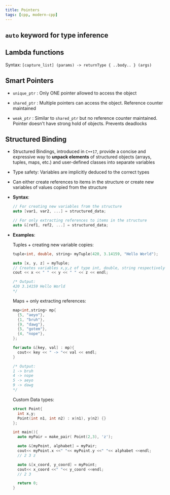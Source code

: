 ```yaml
---
title: Pointers
tags: [cpp, modern-cpp]
---
```


## `auto` keyword for type inference

## Lambda functions

Syntax: `[capture_list] (params) -> returnType { ..body.. } (args)`

## Smart Pointers

- `unique_ptr` : Only ONE pointer allowed to access the object

- `shared_ptr` : Multiple pointers can access the object. Reference counter maintained

- `weak_ptr` : Similar to `shared_ptr` but no reference counter maintained. Pointer doesn't have strong hold of objects. Prevents deadlocks

## Structured Binding

- Structured Bindings, introduced in `C++17`, provide a concise and expressive way to **unpack elements** of structured objects (arrays, tuples, maps, etc.) and user-defined classes into separate variables
- Type safety: Variables are implicitly deduced to the correct types
- Can either create references to items in the structure or create new variables of values copied from the structure

- **Syntax**:

  ```cpp
  // For creating new variables from the structure
  auto [var1, var2, ...] = structured_data;

  // For only extracting references to items in the structure
  auto &[ref1, ref2, ...] = structured_data;
  ```

- **Examples**:

  Tuples + creating new variable copies:

  ```cpp
  tuple<int, double, string> myTuple(420, 3.14159, "Hello World");

  auto [x, y, z] = myTuple;
  // Creates variables x,y,z of type int, double, string respectively
  cout << x << " " << y << " " << z << endl;

  /* Output:
  420 3.14159 Hello World
  */
  ```

  Maps + only extracting references:

  ```cpp
  map<int,string> mp{
    {5, "aeyo"},
    {1, "bruh"},
    {9, "dawg"},
    {5, "gotem"},
    {4, "nope"},
  };

  for(auto &[key, val] : mp){
    cout<< key << " -> "<< val << endl;
  }

  /* Output:
  1 -> bruh
  4 -> nope
  5 -> aeyo
  9 -> dawg
  */
  ```

  Custom Data types:

  ```cpp
  struct Point{
    int x,y;
    Point(int n1, int n2) : x(n1), y(n2) {}
  };

  int main(){
    auto myPair = make_pair( Point(2,3), 'z');

    auto &[myPoint, alphabet] = myPair;
    cout<< myPoint.x <<" "<< myPoint.y <<" "<< alphabet <<endl;
    // 2 3 z

    auto &[x_coord, y_coord] = myPoint;
    cout<< x_coord <<" "<< y_coord <<endl;
    // 2 3

    return 0;
  }
  ```

